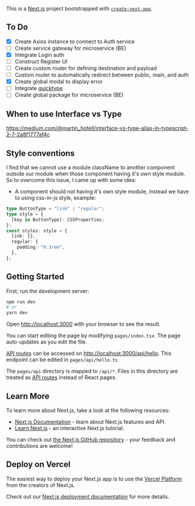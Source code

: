 This is a [Next.js](https://nextjs.org/) project bootstrapped with [`create-next-app`](https://github.com/vercel/next.js/tree/canary/packages/create-next-app).

## To Do
- [x] Create Axios instance to connect to Auth service
- [ ] Create service gateway for microservice (BE)
- [x] Integrate Login auth
- [ ] Construct Register UI
- [ ] Create custom router for defining destination and payload
- [ ] Custom router to automatically redirect between public, main, and auth
- [x] Create global modal to display error
- [ ] Integrate [quicktype](https://blog.postman.com/turn-your-postman-collection-into-models-with-quicktype-io/)
- [ ] Create global package for microservice (BE)

## When to use Interface vs Type
https://medium.com/@martin_hotell/interface-vs-type-alias-in-typescript-2-7-2a8f1777af4c

## Style conventions
I find that we cannot use a module className to another component outside our module when those component having it's own style module.
So to overcome this issue, I came up with some idea:
- A component should not having it's own style module, instead we have to using css-in-js style, example:
```typescript
type ButtonType = "link" | "regular";
type style = {
  [key in ButtonType]: CSSProperties;
};
const styles: style = {
  link: {},
  regular: {
    padding: "0.3rem",
  },
};
```

## Getting Started

First, run the development server:

```bash
npm run dev
# or
yarn dev
```

Open [http://localhost:3000](http://localhost:3000) with your browser to see the result.

You can start editing the page by modifying `pages/index.tsx`. The page auto-updates as you edit the file.

[API routes](https://nextjs.org/docs/api-routes/introduction) can be accessed on [http://localhost:3000/api/hello](http://localhost:3000/api/hello). This endpoint can be edited in `pages/api/hello.ts`.

The `pages/api` directory is mapped to `/api/*`. Files in this directory are treated as [API routes](https://nextjs.org/docs/api-routes/introduction) instead of React pages.

## Learn More

To learn more about Next.js, take a look at the following resources:

- [Next.js Documentation](https://nextjs.org/docs) - learn about Next.js features and API.
- [Learn Next.js](https://nextjs.org/learn) - an interactive Next.js tutorial.

You can check out [the Next.js GitHub repository](https://github.com/vercel/next.js/) - your feedback and contributions are welcome!

## Deploy on Vercel

The easiest way to deploy your Next.js app is to use the [Vercel Platform](https://vercel.com/new?utm_medium=default-template&filter=next.js&utm_source=create-next-app&utm_campaign=create-next-app-readme) from the creators of Next.js.

Check out our [Next.js deployment documentation](https://nextjs.org/docs/deployment) for more details.
